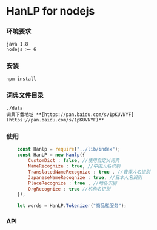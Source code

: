HanLP for nodejs
=====

### 环境要求
    java 1.8
	nodejs >= 6

### 安装
	npm install

### 词典文件目录
    ./data
    词典下载地址 **[https://pan.baidu.com/s/1pKUVNYF](https://pan.baidu.com/s/1pKUVNYF)**

### 使用

```js
	const Hanlp = require("../lib/index");
	const HanLP = new Hanlp({
		CustomDict : false, //使用自定义词典
		NameRecognize : true, //中国人名识别
		TranslatedNameRecognize : true , //音译人名识别
		JapaneseNameRecognize : true, //日本人名识别
		PlaceRecognize : true , //地名识别
		OrgRecognize : true //机构名识别
	});
	
	let words = HanLP.Tokenizer("商品和服务");
```
### API

